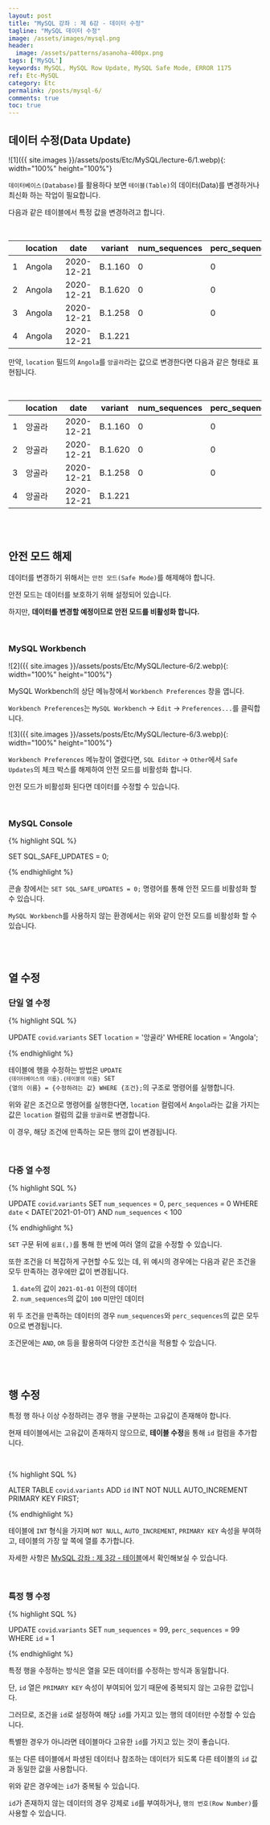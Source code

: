 ```yaml
---
layout: post
title: "MySQL 강좌 : 제 6강 - 데이터 수정"
tagline: "MySQL 데이터 수정"
image: /assets/images/mysql.png
header:
  image: /assets/patterns/asanoha-400px.png
tags: ['MySQL']
keywords: MySQL, MySQL Row Update, MySQL Safe Mode, ERROR 1175
ref: Etc-MySQL
category: Etc
permalink: /posts/mysql-6/
comments: true
toc: true
---
```


## 데이터 수정(Data Update)

![1]({{ site.images }}/assets/posts/Etc/MySQL/lecture-6/1.webp){: width="100%" height="100%"}

`데이터베이스(Database)`를 활용하다 보면 `테이블(Table)`의 데이터(Data)를 변경하거나 최신화 하는 작업이 필요합니다.

다음과 같은 테이블에서 특정 값을 변경하려고 합니다.

<br>

| | location | date |	variant | num_sequences | perc_sequences | num_sequences_total |
| :---: | --- | --- | --- | --- | --- | --- |
| 1 | Angola | 2020-12-21 | B.1.160 | 0 | 0 | 93 |
| 2 | Angola | 2020-12-21 | B.1.620 | 0 | 0 | 93 |
| 3 | Angola | 2020-12-21 | B.1.258 | 0 | 0 | 93 |
| 4 | Angola | 2020-12-21 | B.1.221 |  |  | 93 |

만약, `location` 필드의 `Angola`를 `앙골라`라는 값으로 변경한다면 다음과 같은 형태로 표현됩니다.

<br>

| | location | date |	variant | num_sequences | perc_sequences | num_sequences_total |
| :---: | --- | --- | --- | --- | --- | --- |
| 1 | 앙골라 | 2020-12-21 | B.1.160 | 0 | 0 | 93 |
| 2 | 앙골라 | 2020-12-21 | B.1.620 | 0 | 0 | 93 |
| 3 | 앙골라 | 2020-12-21 | B.1.258 | 0 | 0 | 93 |
| 4 | 앙골라 | 2020-12-21 | B.1.221 |  |  | 93 |

<br>
<br>

## 안전 모드 해제

데이터를 변경하기 위해서는 `안전 모드(Safe Mode)`를 해제해야 합니다.

안전 모드는 데이터를 보호하기 위해 설정되어 있습니다.

하지만, **데이터를 변경할 예정이므로 안전 모드를 비활성화 합니다.**

<br>

### MySQL Workbench

![2]({{ site.images }}/assets/posts/Etc/MySQL/lecture-6/2.webp){: width="100%" height="100%"}

MySQL Workbench의 상단 메뉴창에서 `Workbench Preferences` 창을 엽니다.

`Workbench Preferences`는 `MySQL Workbench` → `Edit` → `Preferences...`를 클릭합니다.

![3]({{ site.images }}/assets/posts/Etc/MySQL/lecture-6/3.webp){: width="100%" height="100%"}

`Workbench Preferences` 메뉴창이 열렸다면, `SQL Editor` → `Other`에서 `Safe Updates`의 체크 박스를 해제하여 안전 모드를 비활성화 합니다.

안전 모드가 비활성화 된다면 데이터를 수정할 수 있습니다.

<br>

### MySQL Console

{% highlight SQL %}

SET SQL_SAFE_UPDATES = 0;

{% endhighlight %}

콘솔 창에서는 `SET SQL_SAFE_UPDATES = 0;` 명령어를 통해 안전 모드를 비활성화 할 수 있습니다.

`MySQL Workbench`를 사용하지 않는 환경에서는 위와 같이 안전 모드를 비활성화 할 수 있습니다.

<br>
<br>

## 열 수정

### 단일 열 수정

{% highlight SQL %}

UPDATE `covid`.`variants` 
SET 
    `location` = '앙골라'
WHERE
    location = 'Angola';

{% endhighlight %}

테이블에 행을 수정하는 방법은 <code>UPDATE `{데이터베이스의 이름}`.`{테이블의 이름}` SET {열의 이름} = {수정하려는 값} WHERE {조건};</code>의 구조로 명령어를 실행합니다.

위와 같은 조건으로 명령어를 실행한다면, `location` 컬럼에서 `Angola`라는 값을 가지는 값은 `location` 컬럼의 값을 `앙골라`로 변경합니다.

이 경우, 해당 조건에 만족하는 모든 행의 값이 변경됩니다.

<br>

### 다중 열 수정

{% highlight SQL %}

UPDATE `covid`.`variants` 
SET 
    `num_sequences` = 0,
    `perc_sequences` = 0
WHERE
    `date` < DATE('2021-01-01')
AND `num_sequences` < 100

{% endhighlight %}

`SET` 구문 뒤에 `쉼표(,)`를 통해 한 번에 여러 열의 값을 수정할 수 있습니다.

또한 조건을 더 복잡하게 구현할 수도 있는 데, 위 예시의 경우에는 다음과 같은 조건을 모두 만족하는 경우에만 값이 변경됩니다.

1. `date`의 값이 `2021-01-01` 이전의 데이터
2. `num_sequences`의 값이 `100` 미만인 데이터

위 두 조건을 만족하는 데이터의 경우 `num_sequences`와 `perc_sequences`의 값은 모두 0으로 변경됩니다.

조건문에는 `AND`, `OR` 등을 활용하여 다양한 조건식을 적용할 수 있습니다.

<br>
<br>

## 행 수정

특정 행 하나 이상 수정하려는 경우 행을 구분하는 고유값이 존재해야 합니다.

현재 테이블에서는 고유값이 존재하지 않으므로, **테이블 수정**을 통해 `id` 컬럼을 추가합니다.

<br>

{% highlight SQL %}

ALTER TABLE `covid`.`variants` ADD `id` INT NOT NULL AUTO_INCREMENT PRIMARY KEY FIRST;

{% endhighlight %}

테이블에 `INT` 형식을 가지며 `NOT NULL`, `AUTO_INCREMENT`, `PRIMARY KEY` 속성을 부여하고, 테이블의 가장 앞 쪽에 열를 추가합니다.

자세한 사항은 [MySQL 강좌 : 제 3강 - 테이블][3강]에서 확인해보실 수 있습니다.

<br>

### 특정 행 수정

{% highlight SQL %}

UPDATE `covid`.`variants` 
SET 
    `num_sequences` = 99,
    `perc_sequences` = 99
WHERE
    `id` = 1

{% endhighlight %}

특정 행을 수정하는 방식은 열을 모든 데이터를 수정하는 방식과 동일합니다.

단, `id` 열은 `PRIMARY KEY` 속성이 부여되어 있기 때문에 중복되지 않는 고유한 값입니다.

그러므로, 조건을 `id`로 설정하여 해당 `id`를 가지고 있는 행의 데이터만 수정할 수 있습니다.

특별한 경우가 아니라면 테이블마다 고유한 `id`를 가지고 있는 것이 좋습니다.

또는 다른 테이블에서 파생된 데이터나 참조하는 데이터가 되도록 다른 테이블의 `id` 값과 동일한 값을 사용합니다.

위와 같은 경우에는 `id`가 중복될 수 있습니다.

`id`가 존재하지 않는 데이터의 경우 강제로 `id`를 부여하거나, `행의 번호(Row Number)`를 사용할 수 있습니다.

[3강]: https://076923.github.io/posts/mysql-3/#%EC%97%B4-%EC%B6%94%EA%B0%80

